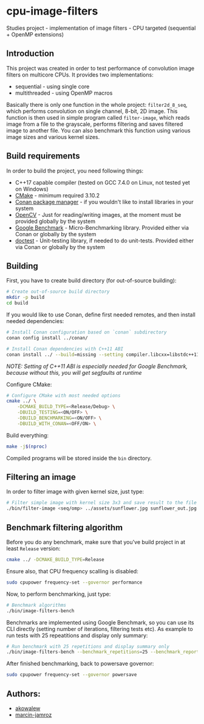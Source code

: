 # cpu-image-filters

Studies project - implementation of image filters - CPU targeted (sequential + OpenMP extensions)

## Introduction

This project was created in order to test performance of convolution image filters on multicore CPUs. It provides two implementations:

- sequential - using single core
- multithreaded - using OpenMP macros

Basically there is only one function in the whole project: `filter2d_8_seq`, which performs convolution on single channel, 8-bit, 2D image. This function is then used in simple program called `filter-image`, which reads image from a file to the grayscale, performs filtering and saves filtered image to another file. You can also benchmark this function using various image sizes and various kernel sizes.

## Build requirements

In order to build the project, you need following things:

- C++17 capable compiler (tested on GCC 7.4.0 on Linux, not tested yet on Windows)
- [CMake](https://cmake.org/download/) - minimum required 3.10.2
- [Conan package manager](https://conan.io/) - if you wouldn't like to install libraries in your system
- [OpenCV](https://opencv.org/) - Just for reading/writing images, at the moment must be provided globally by the system
- [Google Benchmark](https://github.com/google/benchmark) - Micro-Benchmarking library. Provided either via Conan or globally by the system
- [doctest](https://github.com/onqtam/doctest) - Unit-testing library, if needed to do unit-tests. Provided either via Conan or globally by the system

## Building

First, you have to create build directory (for out-of-source building):

```sh
# Create out-of-source build directory
mkdir -p build
cd build
```

If you would like to use Conan, define first needed remotes, and then install needed dependencies:

```sh
# Install Conan configuration based on `conan` subdirectory
conan config install ../conan/

# Install Conan dependencies with C++11 ABI
conan install ../ --build=missing --setting compiler.libcxx=libstdc++11
```

_NOTE: Setting of C++11 ABI is especially needed for Google Benchmark, because without this, you will get segfaults at runtime_

Configure CMake:

```sh
# Configure CMake with most needed options
cmake ../ \
	-DCMAKE_BUILD_TYPE=<Release/Debug> \
	-DBUILD_TESTING=<ON/OFF> \
	-DBUILD_BENCHMARKING=<ON/OFF> \
	-DBUILD_WITH_CONAN=<OFF/ON> \
```

Build everything:

```sh
make -j$(nproc)
```

Compiled programs will be stored inside the `bin` directory.

## Filtering an image

In order to filter image with given kernel size, just type:

```sh
# Filter simple image with kernel size 3x3 and save result to the file
./bin/filter-image <seq/omp> ../assets/sunflower.jpg sunflower_out.jpg 3
```

## Benchmark filtering algorithm

Before you do any benchmark, make sure that you've build project in at least `Release` version:

```sh
cmake ../ -DCMAKE_BUILD_TYPE=Release
```

Ensure also, that CPU frequency scalling is disabled:

```sh
sudo cpupower frequency-set --governor performance
```

Now, to perform benchmarking, just type:

```sh
# Benchmark algorithms
./bin/image-filters-bench
```

Benchmarks are implemented using Google Benchmark, so you can use its CLI directly (setting number of iterations, filtering tests etc). As example to run tests with 25 repeatitions and display only summary:

```sh
# Run benchmark with 25 repetitions and display summary only
./bin/image-filters-bench --benchmark_repetitions=25 --benchmark_report_aggregates_only=true
```

After finished benchmarking, back to powersave governor:

```sh
sudo cpupower frequency-set --governor powersave
```

## Authors:

- [akowalew](https://github.com/akowalew)
- [marcin-jamroz](https://github.com/marcin-jamroz)

